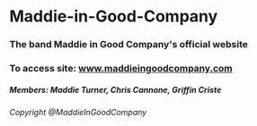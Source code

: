 # Maddie-in-Good-Company

### The band Maddie in Good Company's official website

### To access site: www.maddieingoodcompany.com

##### Members: Maddie Turner, Chris Cannone, Griffin Criste

###### Copyright @MaddieInGoodCompany
